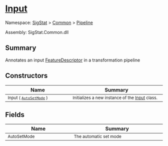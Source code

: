 # [Input](./Input.md)

Namespace: [SigStat]() > [Common](./../README.md) > [Pipeline](./README.md)

Assembly: SigStat.Common.dll

## Summary
Annotates an input [FeatureDescriptor](https://github.com/hargitomi97/sigstat/blob/master/docs/md/SigStat/Common/FeatureDescriptor.md) in a transformation pipeline

## Constructors

| Name<a href="#"><img width=300></a> | Summary<a href="#"><img width=475></a> | 
| --- | --- | 
| <sub>Input ( [`AutoSetMode`](./AutoSetMode.md) )</sub>| <sub>Initializes a new instance of the [Input](https://github.com/hargitomi97/sigstat/blob/master/docs/md/SigStat/Common/Pipeline/Input.md) class.</sub>| <br>


## Fields

| Name<a href="#"><img width=300></a> | Summary<a href="#"><img width=475></a> | 
| --- | --- | 
| <sub>AutoSetMode</sub>| <sub>The automatic set mode</sub>| <br>



